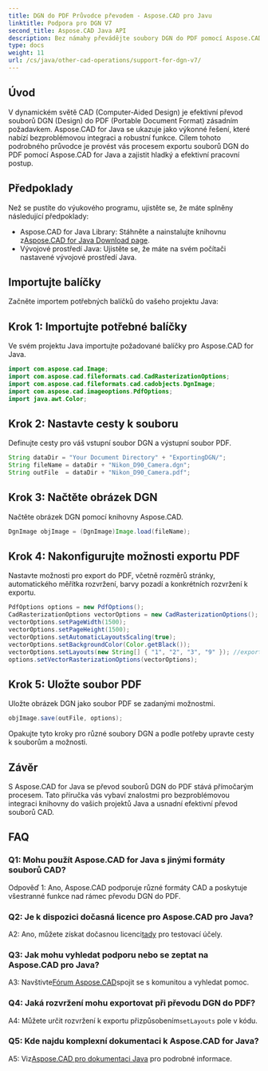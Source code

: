 ```yaml
---
title: DGN do PDF Průvodce převodem - Aspose.CAD pro Javu
linktitle: Podpora pro DGN V7
second_title: Aspose.CAD Java API
description: Bez námahy převádějte soubory DGN do PDF pomocí Aspose.CAD pro Java. Postupujte podle našeho podrobného průvodce pro bezproblémovou integraci a efektivní pracovní postup.
type: docs
weight: 11
url: /cs/java/other-cad-operations/support-for-dgn-v7/
---
```

## Úvod

V dynamickém světě CAD (Computer-Aided Design) je efektivní převod souborů DGN (Design) do PDF (Portable Document Format) zásadním požadavkem. Aspose.CAD for Java se ukazuje jako výkonné řešení, které nabízí bezproblémovou integraci a robustní funkce. Cílem tohoto podrobného průvodce je provést vás procesem exportu souborů DGN do PDF pomocí Aspose.CAD for Java a zajistit hladký a efektivní pracovní postup.

## Předpoklady

Než se pustíte do výukového programu, ujistěte se, že máte splněny následující předpoklady:
-  Aspose.CAD for Java Library: Stáhněte a nainstalujte knihovnu z[Aspose.CAD for Java Download page](https://releases.aspose.com/cad/java/).
- Vývojové prostředí Java: Ujistěte se, že máte na svém počítači nastavené vývojové prostředí Java.

## Importujte balíčky

Začněte importem potřebných balíčků do vašeho projektu Java:

## Krok 1: Importujte potřebné balíčky

Ve svém projektu Java importujte požadované balíčky pro Aspose.CAD for Java.
```java
import com.aspose.cad.Image;
import com.aspose.cad.fileformats.cad.CadRasterizationOptions;
import com.aspose.cad.fileformats.cad.cadobjects.DgnImage;
import com.aspose.cad.imageoptions.PdfOptions;
import java.awt.Color;
```

## Krok 2: Nastavte cesty k souboru

Definujte cesty pro váš vstupní soubor DGN a výstupní soubor PDF.

```java
String dataDir = "Your Document Directory" + "ExportingDGN/";
String fileName = dataDir + "Nikon_D90_Camera.dgn";
String outFile  = dataDir + "Nikon_D90_Camera.pdf";
```

## Krok 3: Načtěte obrázek DGN

Načtěte obrázek DGN pomocí knihovny Aspose.CAD.

```java
DgnImage objImage = (DgnImage)Image.load(fileName);
```

## Krok 4: Nakonfigurujte možnosti exportu PDF

Nastavte možnosti pro export do PDF, včetně rozměrů stránky, automatického měřítka rozvržení, barvy pozadí a konkrétních rozvržení k exportu.

```java
PdfOptions options = new PdfOptions();
CadRasterizationOptions vectorOptions = new CadRasterizationOptions();
vectorOptions.setPageWidth(1500);
vectorOptions.setPageHeight(1500);
vectorOptions.setAutomaticLayoutsScaling(true);
vectorOptions.setBackgroundColor(Color.getBlack());
vectorOptions.setLayouts(new String[] { "1", "2", "3", "9" }); //exportovat pouze 4 (1,2,3 a 9) pohledů
options.setVectorRasterizationOptions(vectorOptions);
```

## Krok 5: Uložte soubor PDF

Uložte obrázek DGN jako soubor PDF se zadanými možnostmi.

```java
objImage.save(outFile, options);
```

Opakujte tyto kroky pro různé soubory DGN a podle potřeby upravte cesty k souborům a možnosti.

## Závěr

S Aspose.CAD for Java se převod souborů DGN do PDF stává přímočarým procesem. Tato příručka vás vybaví znalostmi pro bezproblémovou integraci knihovny do vašich projektů Java a usnadní efektivní převod souborů CAD.

## FAQ

### Q1: Mohu použít Aspose.CAD for Java s jinými formáty souborů CAD?

Odpověď 1: Ano, Aspose.CAD podporuje různé formáty CAD a poskytuje všestranné funkce nad rámec převodu DGN do PDF.

### Q2: Je k dispozici dočasná licence pro Aspose.CAD pro Java?

 A2: Ano, můžete získat dočasnou licenci[tady](https://purchase.aspose.com/temporary-license/) pro testovací účely.

### Q3: Jak mohu vyhledat podporu nebo se zeptat na Aspose.CAD pro Java?

 A3: Navštivte[Fórum Aspose.CAD](https://forum.aspose.com/c/cad/19)spojit se s komunitou a vyhledat pomoc.

### Q4: Jaká rozvržení mohu exportovat při převodu DGN do PDF?

 A4: Můžete určit rozvržení k exportu přizpůsobením`setLayouts` pole v kódu.

### Q5: Kde najdu komplexní dokumentaci k Aspose.CAD for Java?

 A5: Viz[Aspose.CAD pro dokumentaci Java](https://reference.aspose.com/cad/java/) pro podrobné informace.